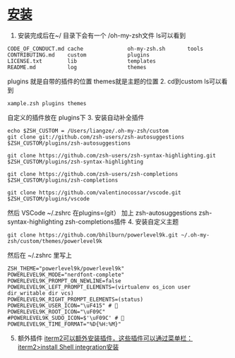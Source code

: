 # [安装](https://github.com/robbyrussell/oh-my-zsh)
1. 安装完成后在~/ 目录下会有一个 /oh-my-zsh文件 ls可以看到
```
CODE_OF_CONDUCT.md cache              oh-my-zsh.sh       tools
CONTRIBUTING.md    custom             plugins
LICENSE.txt        lib                templates
README.md          log                themes
```
plugins 就是自带的插件的位置  themes就是主题的位置
2. cd到custom ls可以看到
```
xample.zsh plugins themes
```
自定义的插件放在 plugins下
3. 安装自动补全插件
```
echo $ZSH_CUSTOM = /Users/liangze/.oh-my-zsh/custom
git clone git://github.com/zsh-users/zsh-autosuggestions $ZSH_CUSTOM/plugins/zsh-autosuggestions

git clone https://github.com/zsh-users/zsh-syntax-highlighting.git $ZSH_CUSTOM/plugins/zsh-syntax-highlighting

git clone https://github.com/zsh-users/zsh-completions $ZSH_CUSTOM/plugins/zsh-completions

git clone https://github.com/valentinocossar/vscode.git $ZSH_CUSTOM/plugins/vscode

```
然后 VSCode ~/.zshrc 在plugins=(git） 加上 zsh-autosuggestions zsh-syntax-highlighting zsh-completions插件
4. 安装自定义主题
```
git clone https://github.com/bhilburn/powerlevel9k.git ~/.oh-my-zsh/custom/themes/powerlevel9k
```
然后在 ~/.zshrc 里写上
```
ZSH_THEME="powerlevel9k/powerlevel9k"
POWERLEVEL9K_MODE="nerdfont-complete"
POWERLEVEL9K_PROMPT_ON_NEWLINE=false
POWERLEVEL9K_LEFT_PROMPT_ELEMENTS=(virtualenv os_icon user dir_writable dir vcs)
POWERLEVEL9K_RIGHT_PROMPT_ELEMENTS=(status)
POWERLEVEL9K_USER_ICON="\uF415" # 
POWERLEVEL9K_ROOT_ICON="\uF09C"
#POWERLEVEL9K_SUDO_ICON=$'\uF09C' # 
POWERLEVEL9K_TIME_FORMAT="%D{%H:%M}"
```
5. 额外插件
[iterm2可以额外安装插件，这些插件可以通过菜单栏：iterm2>install Shell integration安装](https://zhuanlan.zhihu.com/p/55123752)